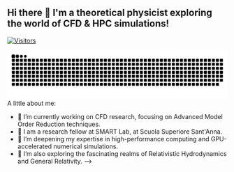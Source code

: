 ## Hi there 👋 I'm a theoretical physicist exploring the world of CFD & HPC simulations!
[![Visitors](https://api.visitorbadge.io/api/combined?path=https%3A%2F%2Fgithub.com%2FGennaroCalandriello&label=VISITORS&labelColor=%23697689&countColor=%2337d67a)](https://visitorbadge.io/status?path=https%3A%2F%2Fgithub.com%2FGennaroCalandriello)

![Snake animation dark mode](https://github.com/gennarocalandriello/gennarocalandriello/raw/output/github-contribution-grid-snake-dark.svg?palette=github-dark)
A little about me: 
- 🔭 I’m currently working on CFD research, focusing on Advanced Model Order Reduction techniques. 
- 🔭 I am a research fellow at SMART Lab, at Scuola Superiore Sant'Anna. 
- 🌱 I’m deepening my expertise in high-performance computing and GPU-accelerated numerical simulations. 
- 🌱 I’m also exploring the fascinating realms of Relativistic Hydrodynamics and General Relativity. -->
